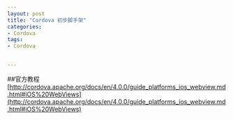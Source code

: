 ```yaml
---
layout: post
title: "Cordova 初步脚手架"
categories:
- Cordova
tags:
- Cordova


---
```

##官方教程
[http://cordova.apache.org/docs/en/4.0.0/guide_platforms_ios_webview.md.html#iOS%20WebViews](http://cordova.apache.org/docs/en/4.0.0/guide_platforms_ios_webview.md.html#iOS%20WebViews)